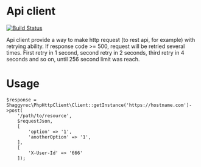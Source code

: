 # Api client

[![Build Status](https://travis-ci.org/shaggyrec/php-http-client.svg?branch=master)](https://travis-ci.org/shaggyrec/php-http-client)

Api client provide a way to make http request (to rest api, for example) with retrying ability.
If response code >= 500, request will be retried several times. 
First retry in 1 second, second retry in 2 seconds, third retry in 4 seconds and so on, until 256 second limit was reach.

# Usage

```
$response = Shaggyrec\PhpHttpClient\Client::getInstance('https://hostname.com')->post(
    '/path/to/resource',
    $requestJson,
    [
        'option' => '1',
        'anotherOption' => '1',
    ],
    [
        'X-User-Id' => '666'
    ]);
```
